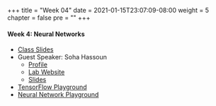 +++
title = "Week 04"
date = 2021-01-15T23:07:09-08:00
weight = 5
chapter = false
pre = "<b></b>"
+++

#### Week 4: Neural Networks
  - [Class Slides](https://docs.google.com/presentation/d/1ZJpxLbsB46wY3ll9Jk8sHNY4GYKoVj6meYpKoie0XCc/edit#slide=id.gc00753aa27_0_1509)
  - Guest Speaker: Soha Hassoun
    - [Profile](https://engineering.tufts.edu/people/faculty/soha-hassoun)
    - [Lab Website](http://www.cs.tufts.edu/~soha/)
    - [Slides](https://www.dropbox.com/s/w3mfuex6fa27q47/Hassoun_AI%2C%20now_%20Examples%20from%20Biotechnology.pdf?dl=0)
  - [TensorFlow Playground](http://playground.tensorflow.org/#activation=tanh&batchSize=10&dataset=circle&regDataset=reg-plane&learningRate=0.03&regularizationRate=0&noise=0&networkShape=4,2&seed=0.36318&showTestData=false&discretize=false&percTrainData=50&x=true&y=true&xTimesY=false&xSquared=false&ySquared=false&cosX=false&sinX=false&cosY=false&sinY=false&collectStats=false&problem=classification&initZero=false&hideText=false)
  - [Neural Network Playground](https://nnplayground.com)
